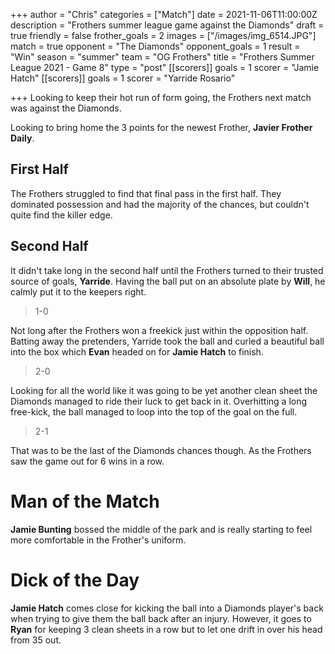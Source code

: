 +++
author = "Chris"
categories = ["Match"]
date = 2021-11-06T11:00:00Z
description = "Frothers summer league game against the Diamonds"
draft = true
friendly = false
frother_goals = 2
images = ["/images/img_6514.JPG"]
match = true
opponent = "The Diamonds"
opponent_goals = 1
result = "Win"
season = "summer"
team = "OG Frothers"
title = "Frothers Summer League 2021 - Game 8"
type = "post"
[[scorers]]
goals = 1
scorer = "Jamie Hatch"
[[scorers]]
goals = 1
scorer = "Yarride Rosario"

+++
Looking to keep their hot run of form going, the Frothers next match was against the Diamonds.

Looking to bring home the 3 points for the newest Frother, **Javier Frother Daily**.

## First Half

The Frothers struggled to find that final pass in the first half. They dominated possession and had the majority of the chances, but couldn't quite find the killer edge.

## Second Half

It didn't take long in the second half until the Frothers turned to their trusted source of goals, **Yarride**. Having the ball put on an absolute plate by **Will**, he calmly put it to the keepers right.

> 1-0

Not long after the Frothers won a freekick just within the opposition half. Batting away the pretenders, Yarride took the ball and curled a beautiful ball into the box which **Evan** headed on for **Jamie Hatch** to finish.

> 2-0

Looking for all the world like it was going to be yet another clean sheet the Diamonds managed to ride their luck to get back in it. Overhitting a long free-kick, the ball managed to loop into the top of the goal on the full.

> 2-1

That was to be the last of the Diamonds chances though. As the Frothers saw the game out for 6 wins in a row.

# Man of the Match

**Jamie Bunting** bossed the middle of the park and is really starting to feel more comfortable in the Frother's uniform.

# Dick of the Day

**Jamie Hatch** comes close for kicking the ball into a Diamonds player's back when trying to give them the ball back after an injury. However, it goes to **Ryan** for keeping 3 clean sheets in a row but to let one drift in over his head from 35 out.